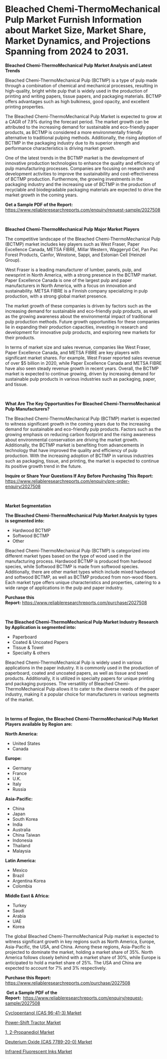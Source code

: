 <p><h1>Bleached Chemi-ThermoMechanical Pulp Market Furnish Information about Market Size, Market Share, Market Dynamics, and Projections Spanning from 2024 to 2031.</h1></p><p><strong>Bleached Chemi-ThermoMechanical Pulp Market Analysis and Latest Trends</strong></p>
<p><p>Bleached Chemi-ThermoMechanical Pulp (BCTMP) is a type of pulp made through a combination of chemical and mechanical processes, resulting in high-quality, bright white pulp that is widely used in the production of printing and writing papers, tissue papers, and packaging materials. BCTMP offers advantages such as high bulkiness, good opacity, and excellent printing properties.</p><p>The Bleached Chemi-ThermoMechanical Pulp Market is expected to grow at a CAGR of 7.9% during the forecast period. The market growth can be attributed to the increasing demand for sustainable and eco-friendly paper products, as BCTMP is considered a more environmentally friendly alternative to traditional pulping methods. Additionally, the rising adoption of BCTMP in the packaging industry due to its superior strength and performance characteristics is driving market growth.</p><p>One of the latest trends in the BCTMP market is the development of innovative production technologies to enhance the quality and efficiency of pulp manufacturing processes. Companies are focusing on research and development activities to improve the sustainability and cost-effectiveness of BCTMP production. Furthermore, the growing investments in the packaging industry and the increasing use of BCTMP in the production of recyclable and biodegradable packaging materials are expected to drive the market growth in the coming years.</p></p>
<p><strong>Get a Sample PDF of the Report:&nbsp;</strong> <a href="https://www.reliableresearchreports.com/enquiry/request-sample/2027508">https://www.reliableresearchreports.com/enquiry/request-sample/2027508</a></p>
<p>&nbsp;</p>
<p><strong>Bleached Chemi-ThermoMechanical Pulp Major Market Players</strong></p>
<p><p>The competitive landscape of the Bleached Chemi-ThermoMechanical Pulp (BCTMP) market includes key players such as West Fraser, Paper Excellence Canada, METSA FIBRE, Millar Western, Waggeryd Cel, Pan Pac Forest Products, Canfor, Winstone, Sappi, and Estonian Cell (Heinzel Group).   </p><p>West Fraser is a leading manufacturer of lumber, panels, pulp, and newsprint in North America, with a strong presence in the BCTMP market. Paper Excellence Canada is one of the largest pulp and paper manufacturers in North America, with a focus on innovation and sustainability. METSA FIBRE is a Finnish company specializing in pulp production, with a strong global market presence.  </p><p>The market growth of these companies is driven by factors such as the increasing demand for sustainable and eco-friendly pulp products, as well as the growing awareness about the environmental impact of traditional pulp production methods. Future growth opportunities for these companies lie in expanding their production capacities, investing in research and development for innovative pulp products, and exploring new markets for their products.  </p><p>In terms of market size and sales revenue, companies like West Fraser, Paper Excellence Canada, and METSA FIBRE are key players with significant market shares. For example, West Fraser reported sales revenue of over $5 billion in 2020, while Paper Excellence Canada and METSA FIBRE have also seen steady revenue growth in recent years. Overall, the BCTMP market is expected to continue growing, driven by increasing demand for sustainable pulp products in various industries such as packaging, paper, and tissue.</p></p>
<p>&nbsp;</p>
<p><strong>What Are The Key Opportunities For Bleached Chemi-ThermoMechanical Pulp Manufacturers?</strong></p>
<p><p>The Bleached Chemi-ThermoMechanical Pulp (BCTMP) market is expected to witness significant growth in the coming years due to the increasing demand for sustainable and eco-friendly pulp products. Factors such as the growing emphasis on reducing carbon footprint and the rising awareness about environmental conservation are driving the market growth. Additionally, the BCTMP market is benefiting from advancements in technology that have improved the quality and efficiency of pulp production. With the increasing adoption of BCTMP in various industries such as packaging, tissue, and printing, the market is expected to continue its positive growth trend in the future.</p></p>
<p><strong>Inquire or Share Your Questions If Any Before Purchasing This Report:</strong> <a href="https://www.reliableresearchreports.com/enquiry/pre-order-enquiry/2027508">https://www.reliableresearchreports.com/enquiry/pre-order-enquiry/2027508</a></p>
<p>&nbsp;</p>
<p><strong>Market Segmentation</strong></p>
<p><strong>The Bleached Chemi-ThermoMechanical Pulp Market Analysis by types is segmented into:</strong></p>
<p><ul><li>Hardwood BCTMP</li><li>Softwood BCTMP</li><li>Other</li></ul></p>
<p><p>Bleached Chemi-ThermoMechanical Pulp (BCTMP) is categorized into different market types based on the type of wood used in the manufacturing process. Hardwood BCTMP is produced from hardwood species, while Softwood BCTMP is made from softwood species. Additionally, there are other market types which include mixed hardwood and softwood BCTMP, as well as BCTMP produced from non-wood fibers. Each market type offers unique characteristics and properties, catering to a wide range of applications in the pulp and paper industry.</p></p>
<p><strong>Purchase this Report:&nbsp;</strong><a href="https://www.reliableresearchreports.com/purchase/2027508">https://www.reliableresearchreports.com/purchase/2027508</a></p>
<p>&nbsp;</p>
<p><strong>The Bleached Chemi-ThermoMechanical Pulp Market Industry Research by Application is segmented into:</strong></p>
<p><ul><li>Paperboard</li><li>Coated & Uncoated Papers</li><li>Tissue & Towel</li><li>Specialty & others</li></ul></p>
<p><p>Bleached Chemi-ThermoMechanical Pulp is widely used in various applications in the paper industry. It is commonly used in the production of paperboard, coated and uncoated papers, as well as tissue and towel products. Additionally, it is utilized in specialty papers for unique printing and packaging purposes. The versatility of Bleached Chemi-ThermoMechanical Pulp allows it to cater to the diverse needs of the paper industry, making it a popular choice for manufacturers in various segments of the market.</p></p>
<p>&nbsp;</p>
<p><strong>In terms of Region, the Bleached Chemi-ThermoMechanical Pulp Market Players available by Region are:</strong></p>
<p>
    <p> <strong> North America: </strong>
        <ul>
            <li>United States</li>
            <li>Canada</li>
        </ul>
        </p> 
    <p> <strong> Europe: </strong>
        <ul>
            <li>Germany</li>
            <li>France</li>
            <li>U.K.</li>
            <li>Italy</li>
            <li>Russia</li>
        </ul>
        </p> 
    <p> <strong> Asia-Pacific: </strong>
        <ul>
            <li>China</li>
            <li>Japan</li>
            <li>South Korea</li>
            <li>India</li>
            <li>Australia</li>
            <li>China Taiwan</li>
            <li>Indonesia</li>
            <li>Thailand</li>
            <li>Malaysia</li>
        </ul>
        </p> 
    <p> <strong> Latin America: </strong>
        <ul>
            <li>Mexico</li>
            <li>Brazil</li>
            <li>Argentina Korea</li>
            <li>Colombia</li>
        </ul>
        </p> 
    <p> <strong> Middle East & Africa: </strong>
        <ul>
            <li>Turkey</li>
            <li>Saudi</li>
            <li>Arabia</li>
            <li>UAE</li>
            <li>Korea</li>
        </ul>
    </p>
    </p>
<p><p>The global Bleached Chemi-ThermoMechanical Pulp market is expected to witness significant growth in key regions such as North America, Europe, Asia-Pacific, the USA, and China. Among these regions, Asia-Pacific is projected to dominate the market, holding a market share of 35%. North America follows closely behind with a market share of 30%, while Europe is anticipated to hold a market share of 25%. The USA and China are expected to account for 7% and 3% respectively.</p></p>
<p><strong>Purchase this Report: </strong><a href="https://www.reliableresearchreports.com/purchase/2027508">https://www.reliableresearchreports.com/purchase/2027508</a></p>
<p>&nbsp;<strong>Get a Sample PDF of the Report:&nbsp;&nbsp;</strong><a href="https://www.reliableresearchreports.com/enquiry/request-sample/2027508">https://www.reliableresearchreports.com/enquiry/request-sample/2027508</a></p>
<p><strong></strong></p>
<p><p><a href="https://github.com/Airanohannonzb68e5pb53oc1/Market-Research-Report-List-1/blob/main/cyclopentanol-cas-96-41-3-market.md">Cyclopentanol (CAS 96-41-3) Market</a></p><p><a href="https://view.publitas.com/reportprime-1/power-shift-tractor-market-research-report-reveals-the-latest-trends-and-opportunities-of-this-market-for-period-from-2024-2031/">Power-Shift Tractor Market</a></p><p><a href="https://glittery-fuchsia-86a.notion.site/Insights-into-1-2-Propanediol-Market-Size-Analysing-Market-Share-Trends-and-Growth-from-2024-to--d3ed8be4de3a440580627785c495255e">1, 2-Propanediol Market</a></p><p><a href="https://github.com/fiixsa/Market-Research-Report-List-1/blob/main/deuterium-oxide-cas-7789-20-0-market.md">Deuterium Oxide (CAS 7789-20-0) Market</a></p><p><a href="https://view.publitas.com/reportprime-1/infrared-fluorescent-inks-market-size-evaluating-its-market-trends-growth-and-projections-2024-2031/">Infrared Fluorescent Inks Market</a></p></p>